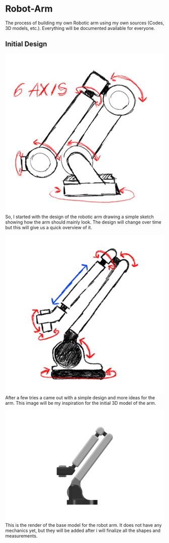 # Robot-Arm
The process of building my own Robotic arm using my own sources (Codes, 3D models, etc.). Everything will be documented available for everyone.

## Initial Design
![sketch](https://github.com/ZaccariaElka/Robot-Arm/blob/main/img/01_sketch.png?raw=true)
So, I started with the design of the robotic arm drawing a simple sketch showing how the arm should mainly look.
The design will change over time but this will give us a quick overview of it.

![sketch](https://github.com/ZaccariaElka/Robot-Arm/blob/main/img/02_sketch.png?raw=true)
After a few tries a came out with a simple design and more ideas for the arm.
This image will be my inspiration for the initial 3D model of the arm.

![sketch](https://github.com/ZaccariaElka/Robot-Arm/blob/main/img/03_basemodel.png?raw=true)
This is the render of the base model for the robot arm. It does not have any mechanics yet, but they will be added after i will finalize all the shapes and measurements.
